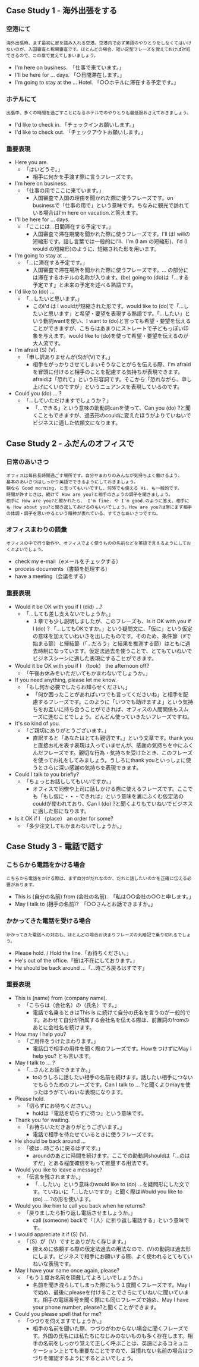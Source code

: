 ## Case Study 1 - 海外出張をする
### 空港にて
    海外出張時、まず最初に足を踏み入れる空港。空港内で必ず英語のやりとりをしなくてはいけないのが、入国審査と税関審査です。ほとんどの場合、短い定型フレーズを覚えておけば対処できるので、この章で覚えてしまいましょう。
* I'm here on business.　「仕事で来ています。」
* I'll be here for ... days. 「○日間滞在します。」
* I'm going to stay at the ... Hotel. 「○○ホテルに滞在する予定です。」

### ホテルにて
    出張中、多くの時間を過ごすことになるホテルでのやりとりも最低限おさえておきましょう。
* I'd like to check in. 「チェックインお願いします。」
* I'd like to check out. 「チェックアウトお願いします。」

### 重要表現
* Here you are. 
    + 「はいどうぞ。」
        - 相手に何かを手渡す際に言うフレーズです。
* I'm here on business.
    +  「仕事の用でここに来ています。」
        - 入国審査で入国の理由を聞かれた際に使うフレーズです。on businessで「仕事の用で」という意味です。ちなみに観光で訪れている場合はI'm here on vacation.と答えます。
* I'll be here for ... days.
    + 「ここには…日間滞在する予定です。」
        - 入国審査で滞在期間を聞かれた際に使うフレーズです。I'll はI willの短縮形です。話し言葉では一般的にI'll、I'm (I am の短縮形)、I'd (I would の短縮形)のように、短縮された形を用います。
* I'm going to stay at ...
    + 「…に滞在する予定です。」
        - 入国審査で滞在場所を聞かれた際に使うフレーズです。... の部分には滞在するホテルの名称が入ります。(be) going to (do)は「…する予定です」と未来の予定を述べる熟語です。
* I'd like to (do) ...
    + 「…したいと思います。」
        - このI'd は I wouldが短縮された形です。would like to (do)で「…したいと思います」と希望・要望を表現する熟語です。「…したい」という動詞wantを使い、I want to (do)と言っても希望・要望を伝えることができますが、こちらはあまりにストレートで子どもっぽい印象を与えます。would like to (do)を使って希望・要望を伝えるのが大人流です。
* I'm afraid (S) (V).
    + 「申し訳ありませんが(S)が(V)です。」
        - 相手をがっかりさせてしまいそうなことがらを伝える際、I'm afraidを冒頭に付けると相手のことを配慮する気持ちが表現できます。afraidは「恐れて」という形容詞です。そこから「恐れながら、申し上げにくいのですが」というニュアンスを表現しているのです。
* Could you (do) ... ?
    + 「…していただけますでしょうか？」
        - 「…できる」という意味の助動詞canを使って、Can you (do) ?と聞くこともできますが、過去形のcouldに変えたほうがよりていねいでビジネスに適した依頼文になります。

## Case Study 2 - ふだんのオフィスで
### 日常のあいさつ
    オフィスは毎日長時間過ごす場所です。自分やまわりのみんなが気持ちよく働けるよう、
    基本のあいさつはしっかり英語でできるようにしておきましょう。
    朝なら Good morning. と言ってもいいですし、何時でも使える Hi. も一般的です。
    時間が許すときは、続けて How are you?と相手のきょうの調子を聞きましょう。
    相手に How are you?と聞かれたら、 I'm fine. や I'm good.のように答え、相手にも How about you?と聞き返してあげるのもいいでしょう。How are you?は常にまず相手の体調・調子を思いやるという精神が表れている、すてきなあいさつですね。
### オフィスまわりの語彙
    オフィスの中で行う動作や、オフィスでよく使うものの名前などを英語で言えるようにしておくとよいでしょう。
* check my e-mail（eメールをチェックする）
* process documents（書類を処理する）
* have a meeting（会議をする）

### 重要表現
* Would it be OK with you if I (did) ...?
    + 「…しても差し支えないでしょうか。」
        - １章でも少し説明しましたが、このフレーズも、Is it OK with you if I (do) ? 「…してもOKですか。」という疑問文に、「仮に」という仮定の意味を加えていねいさを出したものです。そのため、条件節（ifで始まる節）と帰結節（「…だろう」と結果を推測する節）はともに過去時制になっています。仮定法過去を使うことで、とてもていねいでビジネスシーンに適した表現にすることができます。
* Would it be OK with you if I （took） the afternoon off?　
    + 「午後お休みをいただいてもかまわないでしょうか。」
* If you need anything, please let me know.
    + 「もし何か必要でしたらお知らせください。」
        - 「何か困ったことがあればいつでも言ってくださいね」と相手を配慮するフレーズです。このように「いつでも助けますよ」という気持ちをお互いに持ち合うことができれば、オフィスの人間関係もスムーズに進むことでしょう。どんどん使っていきたいフレーズですね。
* It's so kind of you.
    + 「ご親切にありがとうございます。」
        - 直訳すると「あなたはとても親切です。」という文章です。thank youと直接お礼を表す表現は入っていませんが、感謝の気持ちを中にふくんだフレーズです。親切な行為・気持ちを受けたとき、このフレーズを使ってお礼をしてみましょう。うしろにthank youといっしょに使うとさらに深い感謝の気持ちを表現できます。
* Could I talk to you briefly?
    + 「ちょっとお話ししてもいいですか。」
        - オフィスで同僚や上司に話しかける際に使えるフレーズです。ここでも「もし仮に・・・できれば」という意味を裏にふくむ仮定法のcouldが使われており、Can I (do) ?と聞くよりもていねいでビジネスに適した形になります。
* Is it OK if I （place） an order for some?
    + 「多少注文してもかまわないでしょうか。」

## Case Study 3 - 電話で話す
### こちらから電話をかける場合
    こちらから電話をかける際は、まず自分がだれなのか、だれと話したいのかを正確に伝える必要があります。
* This is (自分の名前) from (会社の名前).　「私は○○会社の○○と申します。」
* May I talk to (相手の名前)?　「○○さんとお話できますか。」
### かかってきた電話を受ける場合
    かかってきた電話への対応も、ほとんどの場合お決まりフレーズの丸暗記で乗り切れるでしょう。
* Please hold. / Hold the line.「お待ちください。」
* He's out of the office.「彼は不在にしております。」
* He should be back around ...「…時ごろ戻るはすです」
### 重要表現
* This is (name) from (company name).
    + 「こちらは（会社名）の（氏名）です。」
        - 電話で名乗るときはThis is に続けて自分の氏名を言うのが一般的です。あわせて自分が所属する会社名を伝える際は、前置詞のfromのあとに会社名を続けます。
* How may I help you?
    + 「ご用件をうけたまわります。」
        - 電話口で相手の用件を聞く際のフレーズです。HowをつけずにMay I help you? とも言います。
* May I talk to ... ?
    + 「…さんとお話できますか。」
        - toのうしろに話したい相手の名前を続けます。話したい相手につないでもらうためのフレーズです。Can I talk to ... ?と聞くよりmayを使ったほうがていねいな表現になります。
* Please hold.
    + 「切らずにお待ちください。」
        - holdは「電話を切らずに待つ」という意味です。
* Thank you for waiting.
    + 「お待ちいただきありがとうございます。」
        - 電話で相手を待たせているときに使うフレーズです。
* He should be back around ...
    + 「彼は…時ごろに戻るはずです。」
        - aroundのあとに時間を続けます。ここでの助動詞shouldは「…のはずだ」とある程度確信をもって推量する用法です。
* Would you like to leave a message?
    + 「伝言を残されますか。」
        - 「…したい」という意味のwould like to (do) ...を疑問形にした文です。ていねいに「…したいですか」と聞く際はWould you like to (do) ... ?の形を使います。
* Would you like him to call you back when he returns?
    + 「戻りましたら折り返し電話させましょうか。」
        - call (someone) backで「（人）に折り返し電話する」という意味です。
* I would appreciate it if (S) (V).
    + 「（S）が（V）ですとありがたく存じます。」
        - 控えめに依頼する際の仮定法過去の用法なので、(V)の動詞は過去形にします。ビジネスで相手にお願いする際、よく使われるとてもていねいな表現です。
* May I have your name once again, please?
    + 「もう１度お名前を頂戴してよろしいでしょうか。」
        - 名前を聞き洩らしてしまった際にもう１度聞くフレーズです。May I で始め、最後にpleaseを付けることでさらにていねいに聞いています。相手の電話番号を聞く際にも同じフレーズで始め、May I have your phone number, please?と聞くことができます。
* Could you please spell that for me?
    + 「つづりを伺えますでしょうか。」
        - 相手の名前を聞いた際、つづりがわからない場合に聞くフレーズです。外国の氏名には私たちになじみのないものも多く存在します。相手の名前をしっかり覚えて正しく呼ぶことは、英語によるコミュニケーション上とても重要なことですので、耳慣れない名前の場合はつづりを確認するようにするとよいでしょう。
